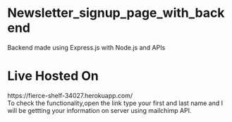 # Newsletter_signup_page_with_backend
Backend made using Express.js with Node.js and APIs

<h1>Live Hosted On</h1>
https://fierce-shelf-34027.herokuapp.com/<br>
To check the functionality,open the link type your first and last name and I will be gettting your information on server using mailchimp API.
